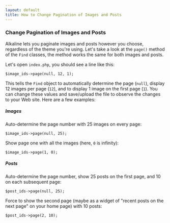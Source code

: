 ```yaml
---
layout: default
title: How to Change Pagination of Images and Posts
---
```


### Change Pagination of Images and Posts

Alkaline lets you paginate images and posts however you choose, regardless of the theme you're using. Let's take a look at the `page()` method of the `Find` classes, the method works the same for both images and posts.

Let's open `index.php`, you should see a line like this:

	$image_ids->page(null, 12, 1);

This tells the `Find` object to automatically determine the page (`null`), display 12 images per page (`12`), and to display 1 image on the first page (`1`). You can change these values and save/upload the file to observe the changes to your Web site. Here are a few examples:

##### Images

Auto-determine the page number with 25 images on every page:

	$image_ids->page(null, 25);
	
Show page one with all the images (here, `0` is infinity):

	$image_ids->page(1, 0);

##### Posts

Auto-determine the page number, show 25 posts on the first page, and 10 on each subsequent page:

	$post_ids->page(null, 25);
	
Force to show the second page (maybe as a widget of "recent posts on the next page" on your home page) with 10 posts:

	$post_ids->page(2, 10);
